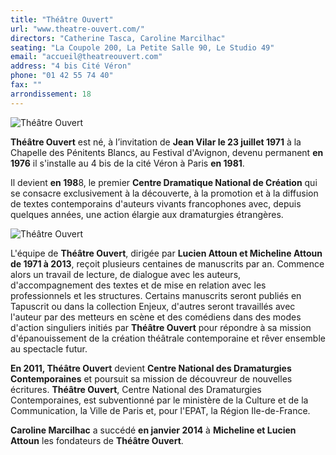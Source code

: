 ```yaml
---
title: "Théâtre Ouvert"
url: "www.theatre-ouvert.com/"
directors: "Catherine Tasca, Caroline Marcilhac"
seating: "La Coupole 200, La Petite Salle 90, Le Studio 49"
email: "accueil@theatreouvert.com"
address: "4 bis Cité Véron"
phone: "01 42 55 74 40"
fax: ""
arrondissement: 18
---
```


![Théâtre Ouvert](../images/18eme/theatre-ouvert/theatre-ouvert-1.jpg)

**Théâtre Ouvert** est né, à l’invitation de **Jean Vilar le 23 juillet 1971** à la Chapelle des Pénitents Blancs, au Festival d'Avignon, devenu permanent **en 1976** il s'installe au 4 bis de la cité Véron à Paris **en 1981**. 

Il devient **en 198**8, le premier **Centre Dramatique National de Création** qui se consacre exclusivement à la découverte, à la promotion et à la diffusion de textes contemporains d'auteurs vivants francophones avec, depuis quelques années, une action élargie aux dramaturgies étrangères.

![Théâtre Ouvert](../images/18eme/theatre-ouvert/theatre-ouvert-2.jpg)

L'équipe de **Théâtre Ouvert**, dirigée par **Lucien Attoun et Micheline Attoun de 1971 à 2013**, reçoit plusieurs centaines de manuscrits par an. Commence alors un travail de lecture, de dialogue avec les auteurs, d'accompagnement des textes et de mise en relation avec les professionnels et les structures. Certains manuscrits seront publiés en Tapuscrit ou dans la collection Enjeux, d'autres seront travaillés avec l'auteur par des metteurs en scène et des comédiens dans des modes d'action singuliers initiés par **Théâtre Ouvert** pour répondre à sa mission d'épanouissement de la création théâtrale contemporaine et rêver ensemble au spectacle futur.

**En 2011, Théâtre Ouvert** devient **Centre National des Dramaturgies Contemporaines** et poursuit sa mission de découvreur de nouvelles écritures.
**Théâtre Ouvert**, Centre National des Dramaturgies Contemporaines, est subventionné par le ministère de la Culture et de la Communication, la Ville de Paris et, pour l'EPAT, la Région Ile-de-France.

**Caroline Marcilhac** a succédé **en janvier 2014** à **Micheline et Lucien Attoun** les fondateurs de **Théâtre Ouvert**. 

